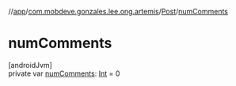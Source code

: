 //[app](../../../index.md)/[com.mobdeve.gonzales.lee.ong.artemis](../index.md)/[Post](index.md)/[numComments](num-comments.md)

# numComments

[androidJvm]\
private var [numComments](num-comments.md): [Int](https://kotlinlang.org/api/latest/jvm/stdlib/kotlin/-int/index.html) = 0
